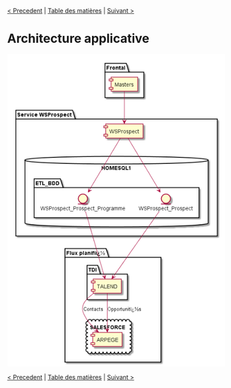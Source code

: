[< Precedent](./xxx.md) | [Table des matières](./toc.md) | [Suivant >](./xxx.md)

# Architecture applicative

![Image](../plantUML/WSProspect-ArchiApplicative.png)

[< Precedent](./xxx.md) | [Table des matières](./toc.md) | [Suivant >](./xxx.md)
